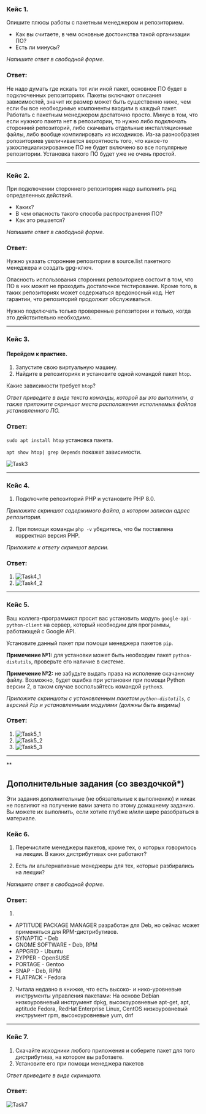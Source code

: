 ### Кейс 1.

Опишите плюсы работы с пакетным менеджером и репозиторием.

* Как вы считаете, в чем основные достоинства такой организации ПО?
* Есть ли минусы?

*Напишите ответ в свободной форме.*

### Ответ:
Не надо думать где искать тот или иной пакет, основное ПО будет в подключенных репозиториях.
Пакеты включают описания зависимостей, значит их размер может быть существенно ниже, чем если бы все необходимые компоненты входили в каждый пакет.
Работать с пакетным менеджером достаточно просто.
Минус в том, что если нужного пакета нет в репозитории, то нужно либо подключать сторонний репозиторий, либо скачивать отдельные инсталляционные файлы, либо вообще компилировать из исходников.
Из-за разнообразия ропозиториев увеличивается вероятность того, что какое-то узкоспециализированное ПО не будет включено во все популярные репозитории. Установка такого ПО будет уже не очень простой. 

---

### Кейс 2.

При подключении стороннего репозитория надо выполнить ряд определенных действий.

* Каких?
* В чем опасность такого способа распространения ПО?
* Как это решается?

*Напишите ответ в свободной форме.*

### Ответ:

Нужно указать сторонние репозитории в source.list пакетного менеджера и создать gpg-ключ.

Опасность использования сторонних репозиториев состоит в том, что ПО в них может не проходить достаточное тестирование.
Кроме того, в таких репозиториях может содержаться вредоносный код. 
Нет гарантии, что репозиторий продолжит обслуживаться.

Нужно подключать только проверенные репозитории и только, когда это действительно необходимо.

---

### Кейс 3.

#### Перейдем к практике.

1. Запустите свою виртуальную машину.
2. Найдите в репозиториях и установите одной командой пакет `htop`.

Какие зависимости требует `htop`?

*Ответ приведите в виде текста команды, которой вы это выполнили, а также приложите скриншот места расположения исполняемых файлов установленного ПО.*

### Ответ:

`sudo apt install htop` установка пакета.

`apt show htop| grep Depends` покажет зависимости.

![Task3](/Module1/lesson13/task3.jpg "Задание 3")

---

### Кейс 4.

1. Подключите репозиторий PHP и установите PHP 8.0.

*Приложите скриншот содержимого файла, в котором записан адрес репозитория.*

2. При помощи команды `php -v` убедитесь, что бы поставлена корректная версия PHP.

*Приложите к ответу скриншот версии.*

### Ответ:

1. ![Task4_1](/Module1/lesson13/task4_1.jpg "Задание 4")
2. ![Task4_2](/Module1/lesson13/task4_2.jpg "Задание 4")
---

### Кейс 5.

Ваш коллега-программист просит вас установить модуль `google-api-python-client` на сервер, который необходим для программы, работающей с Google API.

Установите данный пакет при помощи менеджера пакетов `pip`.

**Примечение №1:** для установки может быть необходим пакет `python-distutils`, проверьте его наличие в системе.

**Примечение №2:** не забудьте выдать права на исполение скачанному файлу. Возможно, будет ошибка при установки при помощи Python версии 2, в таком случае воспользйтесь командой `python3`.

*Приложите скриншоты  с установленным пакетом `python-distutils`, с версией `Pip` и установленными модулями (должны быть видимы)*

### Ответ:
1. ![Task5_1](/Module1/lesson13/task5_1.jpg "Задание 5")
2. ![Task5_2](/Module1/lesson13/task5_2.jpg "Задание 5")
3. ![Task5_3](/Module1/lesson13/task5_3.jpg "Задание 5")

---

**

## Дополнительные задания (со звездочкой*)
Эти задания дополнительные (не обязательные к выполнению) и никак не повлияют на получение вами зачета по этому домашнему заданию. Вы можете их выполнить, если хотите глубже и/или шире разобраться в материале.

### Кейс 6.

1. Перечислите менеджеры пакетов, кроме тех, о которых говорилось на лекции.
В каких дистрибутивах они работают?

2. Есть ли альтернативные менеджеры для тех, которые разбирались на лекции?

*Напишите ответ в свободной форме.*

### Ответ:

1.  
- APTITUDE PACKAGE MANAGER разработан для Deb, но сейчас может применяться для RPM-дистрибутивов.
- SYNAPTIC - Deb
- GNOME SOFTWARE - Deb, RPM
- APPGRID - Ubuntu
- ZYPPER - OpenSUSE
- PORTAGE - Gentoo
- SNAP - Deb, RPM
- FLATPACK - Fedora

2. Читала недавно в книжке, что есть высоко- и нико-уровневые инструменты управления пакетами:
На основе Debian низкоуровневый инструмент dpkg, высокоуровневые apt-get, apt, aptitude
Fedora, RedHat Enterprise Linux, CentOS низкоуровневый инструмент rpm, высокоуровневые yum, dnf

---

### Кейс 7.

1. Скачайте исходники любого приложения и соберите пакет для того дистрибутива, на котором вы работаете.
2. Установите его при помощи менеджера пакетов

*Ответ приведите в виде скриншота.*

### Ответ:
![Task7](/Module1/lesson13/task7.jpg "Задание 7")

